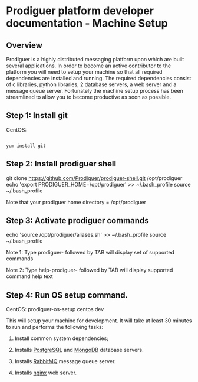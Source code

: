 # Prodiguer platform developer documentation - Machine Setup

## Overview

Prodiguer is a highly distributed messaging platform upon which are built several applications.  In order to become an active contributor to the platform you will need to setup your machine so that all required dependencies are installed and running.  The required dependencies consist of c libraries, python libraries, 2 database servers, a web server and a message queue server.  Fortunately the machine setup process has been streamlined to allow you to become productive as soon as possible.

## Step 1: Install git

CentOS:  
<pre><code>
yum install git
</pre></code>

## Step 2: Install prodiguer shell

git clone https://github.com/Prodiguer/prodiguer-shell.git /opt/prodiguer
echo 'export PRODIGUER_HOME=/opt/prodiguer' >> ~/.bash_profile
source ~/.bash_profile

Note that your prodiguer home directory = /opt/prodiguer

## Step 3: Activate prodiguer commands  

echo 'source /opt/prodiguer/aliases.sh' >> ~/.bash_profile
source ~/.bash_profile

Note 1: Type prodiguer- followed by TAB will display set of supported commands

Note 2: Type help-prodiguer- followed by TAB will display supported command help text

## Step 4: Run OS setup command.

CentOS: prodiguer-os-setup centos dev  

This will setup your machine for development.  It will take at least 30 minutes to run and performs the following tasks:

1.	Install common system dependencies;

2.	Installs [PostgreSQL](http://www.postgresql.org) and [MongoDB](https://www.mongodb.org) database servers.  

3.	Installs [RabbitMQ](https://www.rabbitmq.com) message queue server.  

4.	Installs [nginx](http://wiki.nginx.org/Main) web server.




